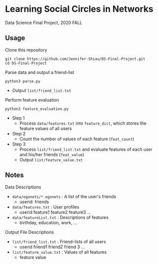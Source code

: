# Learning Social Circles in Networks
Data Science Final Project, 2020 FALL

## Usage

Clone this repository
```
git clone https://github.com/Jennifer-Shiau/DS-Final-Project.git
cd DS-Final-Project
```

Parse data and output a friend-list
```
python3 parse.py
```
- Output `list/friend_list.txt`

Perform feature evaluation
```
python3 feature_evaluation.py
```
- Step 1
    - Process `data/features.txt` into `feature_dict`, which stores the feature values of all users
- Step 2
    - Count the number of values of each feature (`feat_count`)
- Step 3
    - Process `list/friend_list.txt` and evaluate features of each user and his/her friends (`feat_value`)
    - Output `list/feature_value.txt`

## Notes

Data Descriptions
- `data/egonets/*.egonets` : A list of the user's friends
    - userid: friends
- `data/features.txt` : User profiles
    - userid feature1 feature2 feature3 ...
- `data/featureList.txt` : Descriptions of features
    - birthday, education, work, ...

Output File Descriptions
- `list/friend_list.txt` : Friend-lists of all users
    - userid friend1 friend2 friend 3 ...
- `list/feature_value.txt` : Values of all features
    - feature value
